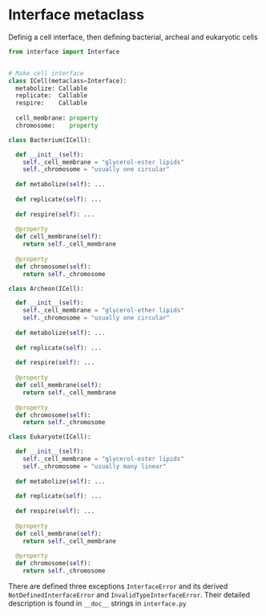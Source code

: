 # Interface metaclass

Definig a cell interface, then defining bacterial, archeal and eukaryotic cells
```python
from interface import Interface


# Make cell interface
class ICell(metaclass=Interface):
  metabolize: Callable
  replicate:  Callable
  respire:    Callable
  
  cell_membrane: property
  chromosome:    property
```

```python
class Bacterium(ICell):

  def __init__(self):
    self._cell_membrane = "glycerol-ester lipids"
    self._chromosome = "usually one circular"
  
  def metabolize(self): ...
   
  def replicate(self): ...
  
  def respire(self): ...
  
  @property
  def cell_membrane(self):
    return self._cell_membrane
    
  @property
  def chromosome(self):
    return self._chromosome
```

```python
class Archeon(ICell):

  def __init__(self):
    self._cell_membrane = "glycerol-ether lipids"
    self._chromosome = "usually one circular"
  
  def metabolize(self): ...
   
  def replicate(self): ...
  
  def respire(self): ...
  
  @property
  def cell_membrane(self):
    return self._cell_membrane
    
  @property
  def chromosome(self):
    return self._chromosome
```

```python
class Eukaryote(ICell):

  def __init__(self):
    self._cell_membrane = "glycerol-ester lipids"
    self._chromosome = "usually many linear"
  
  def metabolize(self): ...
   
  def replicate(self): ...
  
  def respire(self): ...
  
  @property
  def cell_membrane(self):
    return self._cell_membrane
    
  @property
  def chromosome(self):
    return self._chromosome
```

There are defined three exceptions `InterfaceError` and its derived `NotDefinedInterfaceError` and `InvalidTypeInterfaceError`. Their detailed description is found in `__doc__` strings in `interface.py`
